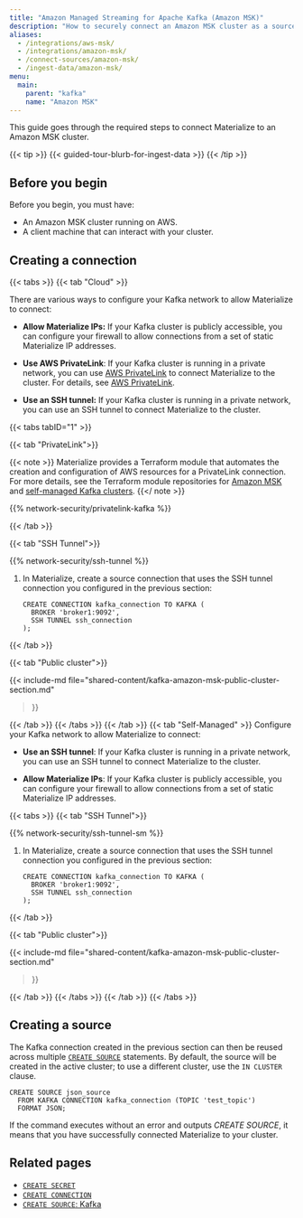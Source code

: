 ```yaml
---
title: "Amazon Managed Streaming for Apache Kafka (Amazon MSK)"
description: "How to securely connect an Amazon MSK cluster as a source to Materialize."
aliases:
  - /integrations/aws-msk/
  - /integrations/amazon-msk/
  - /connect-sources/amazon-msk/
  - /ingest-data/amazon-msk/
menu:
  main:
    parent: "kafka"
    name: "Amazon MSK"
---
```


[//]: # "TODO(morsapaes) The Kafka guides need to be rewritten for consistency
with the PostgreSQL ones. We should add information about using AWS IAM
authentication then."

This guide goes through the required steps to connect Materialize to an Amazon
MSK cluster.

{{< tip >}}
{{< guided-tour-blurb-for-ingest-data >}}
{{< /tip >}}

## Before you begin

Before you begin, you must have:

- An Amazon MSK cluster running on AWS.
- A client machine that can interact with your cluster.

## Creating a connection


{{< tabs >}}
{{< tab "Cloud" >}}

There are various ways to configure your Kafka network to allow Materialize to
connect:

- **Allow Materialize IPs:** If your Kafka cluster is publicly accessible, you
    can configure your firewall to allow connections from a set of static
    Materialize IP addresses.

- **Use AWS PrivateLink**: If your Kafka cluster is running in a private network, you
    can use [AWS PrivateLink](/ingest-data/network-security/privatelink/) to
    connect Materialize to the cluster. For details, see [AWS PrivateLink](/ingest-data/network-security/privatelink/).

- **Use an SSH tunnel:** If your Kafka cluster is running in a private network,
    you can use an SSH tunnel to connect Materialize to the cluster.

{{< tabs tabID="1" >}}

{{< tab "PrivateLink">}}

{{< note >}}
Materialize provides a Terraform module that automates the creation and
configuration of AWS resources for a PrivateLink connection. For more details,
see the Terraform module repositories for [Amazon MSK](https://github.com/MaterializeInc/terraform-aws-msk-privatelink)
and [self-managed Kafka clusters](https://github.com/MaterializeInc/terraform-aws-kafka-privatelink).
{{</ note >}}

{{% network-security/privatelink-kafka %}}

{{< /tab >}}

{{< tab "SSH Tunnel">}}

{{% network-security/ssh-tunnel %}}

1. In Materialize, create a source connection that uses the SSH tunnel
   connection you configured in the previous section:

   ```mzsql
   CREATE CONNECTION kafka_connection TO KAFKA (
     BROKER 'broker1:9092',
     SSH TUNNEL ssh_connection
   );
   ```

{{< /tab >}}

{{< tab "Public cluster">}}

{{< include-md file="shared-content/kafka-amazon-msk-public-cluster-section.md"
>}}

{{< /tab >}}
{{< /tabs >}}
{{< /tab >}}
{{< tab "Self-Managed" >}}
Configure your Kafka network to allow Materialize to connect:

- **Use an SSH tunnel**: If your Kafka cluster is running in a private network, you can use an SSH tunnel to connect Materialize to the cluster.

- **Allow Materialize IPs**: If your Kafka cluster is publicly accessible, you can configure your firewall to allow connections from a set of static Materialize IP addresses.

{{< tabs >}}
{{< tab "SSH Tunnel">}}

{{% network-security/ssh-tunnel-sm %}}

1. In Materialize, create a source connection that uses the SSH tunnel
   connection you configured in the previous section:

   ```mzsql
   CREATE CONNECTION kafka_connection TO KAFKA (
     BROKER 'broker1:9092',
     SSH TUNNEL ssh_connection
   );
   ```

{{< /tab >}}

{{< tab "Public cluster">}}

{{< include-md file="shared-content/kafka-amazon-msk-public-cluster-section.md"
>}}

{{< /tab >}}
{{< /tabs >}}
{{< /tab >}}
{{< /tabs >}}


## Creating a source

The Kafka connection created in the previous section can then be reused across
multiple [`CREATE SOURCE`](/sql/create-source/kafka/) statements. By default,
the source will be created in the active cluster; to use a different cluster,
use the `IN CLUSTER` clause.

```mzsql
CREATE SOURCE json_source
  FROM KAFKA CONNECTION kafka_connection (TOPIC 'test_topic')
  FORMAT JSON;
```

If the command executes without an error and outputs _CREATE SOURCE_, it means
that you have successfully connected Materialize to your cluster.

## Related pages

- [`CREATE SECRET`](/sql/create-secret)
- [`CREATE CONNECTION`](/sql/create-connection)
- [`CREATE SOURCE`: Kafka](/sql/create-source/kafka)
